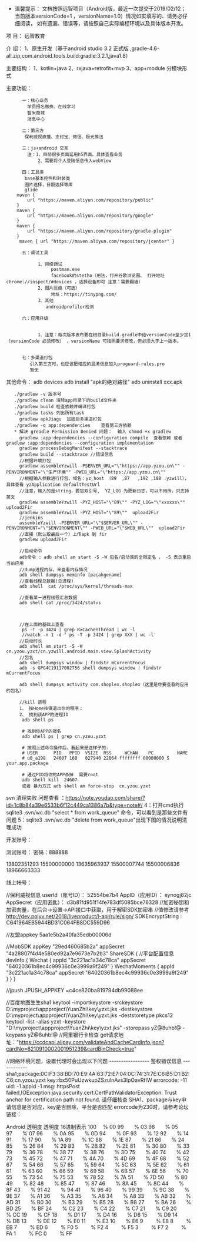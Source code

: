 
* 温馨提示： 文档按照远智项目（Android版，最近一次提交于2019/02/12； 当前版本versionCode=1 ，versionName=1.0）情况如实填写的、请务必仔细阅读，
            如有遗漏、错误等，请按照自己实际编程环境以及具体版本开发。



 项    目： 远智教育

 介    绍： 1、原生开发（基于android studio 3.2 正式版 ,gradle-4.6-all.zip,com.android.tools.build:gradle:3.2.1,java1.8）



 主要结构：
    1、kotlin+java
    2、rxjava+retrofit+mvp
    3、app+module 分模块形式


 主要功能：


          一：核心业务
            学员报名缴费、在线学习
            智米商城
            消息中心

          二：第三方
           保利威视直播、支付宝、微信、极光推送

          三：js+android 交互
            注：1、目前很多页面延用h5界面。具体查看业务
                2、需要将个人登陆信息传入webView

          四：工具类
           base基本控件和封装类
           图片选择，日期选择等库
           glide
        maven {
            url "https://maven.aliyun.com/repository/public"
        }
        maven {
            url "https://maven.aliyun.com/repository/google"
        }
        maven {
            url "https://maven.aliyun.com/repository/gradle-plugin"
        }
         maven { url "https://maven.aliyun.com/repository/jcenter" }

          五：调试工具

                1、网络调试
                     postman.exe
                     facebook的stetho（用法，打开谷歌浏览器、 打开地址 chrome://inspect/#devices ，选择设备即可 注意：需要翻墙）
                2、图片压缩（可选）
                     地址：https://tinypng.com/
                3、其他
                   androidprofiler检测

          六：应用升级


                1、注意：每次版本发布要在根目录build.gradle中给versionCode至少加1（versionCode 必须修改） ，versionName 可按照要求修改，但必须大于上一版本。


          七：多渠道打包
             引入第三方时，也应该把相应的混淆信息加入proguard-rules.pro
             暂无

其他命令：
         adb devices
         adb install "apk的绝对路径"
         adb uninstall xxx.apk

       ./gradlew -v 版本号
       ./gradlew clean 清除app目录下的build文件夹
       ./gradlew build 检查依赖并编译打包
       ./gradlew tasks 列出所有task
         gradlew apkJiagu  加固后多渠道打包
       ./gradlew -q app:dependencies    查看第三方依赖
       * 解决 greadle Permission Denied 问题：  输入 chmod +x gradlew
         gradlew :app:dependencies --configuration compile  查看依赖 或者          gradlew :app:dependencies --configuration implementation
         gradlew processDebugManifest --stacktrace
         gradlew build --stacktrace //错误信息
         //根据环境打包
         gradlew assembleYzwill -PSERVER_URL="\"https://app.yzou.cn\"" -PENVIRONMENT="\"生产环境"" -PWEB_URL="\"https://app.yzou.cn\""
         //根据输入参数进行打包，域名：yz_host （89  ,87   ,192 ,188 .yzwill），具体查看 yzApplication defaultTestUrl
         //注意，输入的是string，要加双引号,  YZ_LOG 为更新日志，可以不用传，只支持英文
         gradlew assembleYzwill -PYZ_HOST="\"89\"" -PYZ_LOG="\"xxxxxx\""  upload2Fir
         gradlew assembleYzwill -PYZ_HOST="\"89\""  upload2Fir
         //jenkins
         assembleYzwill -PSERVER_URL="\"$SERVER_URL\"" -PENVIRONMENT="\"$ENVIRONMENT\"" -PWEB_URL="\"$WEB_URL\""  upload2Fir
         //直接（默认取最后一个）上传apk 到 fir
         gradlew upload2Fir

         //启动命令
         adb命令 : adb shell am start -S -W 包名/启动类的全限定名 ， -S 表示重启当前应用
         //dump进程内存，来查看内存情况
         adb shell dumpsys meminfo [pacakgename]
         //查看线程总数据(总进程)
         adb shell  cat /proc/sys/kernel/threads-max

         //查看某一进程线程汇总数据
         adb shell cat /proc/3424/status



         //在上面的基础上查看
          ps -T -p 3424 | grep RxCachenThread | wc -l
          //watch -n 1 -d ' ps -T -p 3424 | grep XXX | wc -l'
         //启动时长
         adb shell am start -S -W cn.yzou.yzxt/cn.yzwill.android.main.view.SplashActivity
         //包名
         adb shell dumpsys window | findstr mCurrentFocus
         adb -s GPG4C19117002756 shell dumpsys window | findstr mCurrentFocus

         adb shell dumpsys activity com.shoplex.shoplex（这里是你要查看的应用的包名）

         //kill 进程
         1、 按Home按键退出你的程序；
         2、 找到该APP的进程ID
          adb shell ps

          # 找到你APP的报名
          adb shell ps | grep cn.yzou.yzxt

          # 按照上述命令操作后，看起来是这样子的:
          # USER      PID   PPID  VSIZE  RSS     WCHAN    PC         NAME
          # u0_a198   24607 160   827940 22064 ffffffff 00000000 S your.app.package

          # 通过PID将你的APP杀掉  需要root
          adb shell kill  24607
          或者 暴力方式 adb shell am force-stop  cn.yzou.yzxt

svn 清理失败    问题查看 ：https://note.youdao.com/share/?id=1c8b84a39e6533b6f12c449ca1386a7b&type=note#/
  4：打开cmd执行 sqlite3 .svn/wc.db "select * from work_queue"  命令，可以看到是那些文件有问题
  5：sqlite3 .svn/wc.db "delete from work_queue"出现下图的情况说明清理成功


开发账号：


测试账号：
密码：888888

13802351293
15500000000
13635963937
15500007744
15500006836
18966663333

线上帐号：




//保利威视信息
userId（账号ID）： 52554be7b4
AppID（应用ID）：  eynogj82jc
AppSecret（应用密匙）： d3b81fd951f14fe783df5085bce76328
//加密秘钥和加密向量，在后台->设置->API接口中获取，用于解密SDK加密串
//值修改请参考 http://dev.polyv.net/2018/liveproduct/l-api/rule/sign/
SDKEncryptString : C641964EB5944BD31C064FB8DC559D96

//友盟appkey
5aa1e5b2a40fa35edb00006d

//MobSDK
appKey "29ed460685b2a"
appSecret "4a28807f4d4e580ed92a7e9673e7b2b3"
ShareSDK {
        //平台配置信息
        devInfo {
            Wechat {
                appId "3c221ac1a34c78ca"
                appSecret "64020361b8ec4c99936c0e3999a9f249"
            }
            WechatMoments {
                appId "3c221ac1a34c78ca"
                appSecret "64020361b8ec4c99936c0e3999a9f249"
            }
        }
    }

//jpush
JPUSH_APPKEY =c4ce820ba819794db99088ee

//百度地图生生sha1
keytool -importkeystore -srckeystore D:\myproject\appproject\YuanZhi\key\yzxt.jks -destkeystore D:\myproject\appproject\YuanZhi\key\yzxt.jks -deststoretype pkcs12
keytool -list -alias yzxt -keystore "D:\myproject\appproject\YuanZhi\key\yzxt.jks" -storepass yZ@8uhb!@ -keypass yZ@8uhb!@
//阿里银行卡检查
get请求地址："https://ccdcapi.alipay.com/validateAndCacheCardInfo.json?cardNo=6210910002001951239&cardBinCheck=true"

//网络环境问题，设置代理时会出现以下问题
 ----------------- 鉴权错误信息 ------------
    sha1;package:0C:F3:38:BD:70:E9:4A:63:72:E7:04:0C:74:31:7E:C6:B5:D1:B2:C6;cn.yzou.yzxt
    key:rbx50PuUzwkupZSzulnAvs3IpOavRflW
    errorcode: -11 uid: -1 appid -1 msg: httpsPost failed,IOException:java.security.cert.CertPathValidatorException: Trust anchor for certification path not found.
    请仔细核查 SHA1、package与key申请信息是否对应，key是否删除，平台是否匹配
    errorcode为230时，请参考论坛链接：

Android 透明度
透明度	16进制表示
100  %	00
99   %	03
98   %	05
97   %	07
96   %	0A
95   %	0D
94   %	0F
93   %	12
92   %	14
91   %	17
90   %	1A
89   %	1C
88   %	1E
87   %	21
86   %	24
85   %	26
84   %	29
83   %	2B
82   %	2E
81   %	30
80   %	33
79   %	36
78   %	38
77   %	3B
76   %	3D
75   %	40
74   %	42
73   %	45
72   %	47
71   %	4A
70   %	4D
69   %	4F
68   %	52
67   %	54
66   %	57
65   %	59
64   %	5C
63   %	5E
62   %	61
61   %	63
60   %	66
59   %	69
58   %	6B
57   %	6E
56   %	70
55   %	73
54   %	75
53   %	78
52   %	7A
51   %	7D
50   %	80
49   %	82
48   %	85
47   %	87
46   %	8A
45   %	8C
44   %	8F
43   %	91
42   %	94
41   %	96
40   %	99
39   %	9C
38   %	9E
37   %	A1
36   %	A3
35   %	A6
34   %	A8
33   %	AB
32   %	AD
31   %	B0
30   %	B3
29   %	B5
28   %	B8
27   %	BA
26   %	BD
25   %	BF
24   %	C2
23   %	C4
22   %	C7
21   %	C9
20   %	CC
19   %	CF
18   %	D1
17   %	D4
16   %	D6
15   %	D9
14   %	DB
13   %	DE
12   %	E0
11   %	E3
10   %	E6
9   %	E8
8   %	EB
7   %	ED
6   %	F0
5   %	F2
4   %	F5
3   %	F7
2   %	FA
1   %	FC
0   %	FF